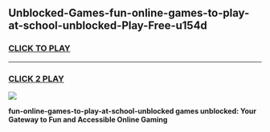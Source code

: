 
## Unblocked-Games-fun-online-games-to-play-at-school-unblocked-Play-Free-u154d
<h3>
<a href="https://premium76.site?title=fun-online-games-to-play-at-school-unblocked&ref=20A">CLICK TO PLAY</a></h3>
<hr>

<h3>
<a href="https://premium76.site?title=fun-online-games-to-play-at-school-unblocked&ref=20A">CLICK 2 PLAY</a>
  
</h3>

<a href="https://premium76.site?title=fun-online-games-to-play-at-school-unblocked&ref=20A"><img src="https://clearcache.store/games.png"></a>


**fun-online-games-to-play-at-school-unblocked games unblocked: Your Gateway to Fun and Accessible Online Gaming**

